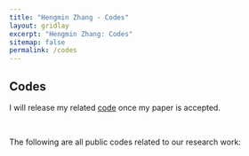 ```yaml
---
title: "Hengmin Zhang - Codes"
layout: gridlay
excerpt: "Hengmin Zhang: Codes"
sitemap: false
permalink: /codes
---
```


## Codes
<p>I will release my related <a href="https://github.com/ZhangHengMin">code</a> once my paper is accepted.</p><br>
<p>The following are all public codes related to our research work:</p>



<p>&nbsp;</p>
